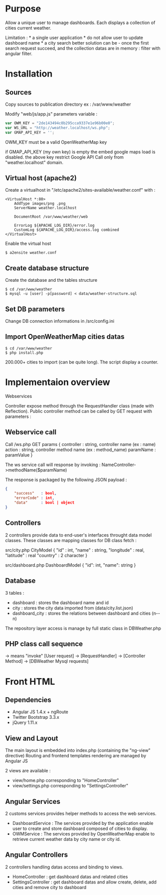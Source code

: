 Purpose
=======
Allow a unique user to manage dashboards. Each displays a collection of cities current weather.

Limitation :
    * a single user application
    * do not allow user to update dashboard name
    * a city search better solution can be
         - once the first search request succeed, and the collection datas are in memory : filter with angular filter.


Installation
============

Sources
-------
Copy sources to publication directory
ex : /var/www/weather

Modify "web/js/app.js" parameters variable :

```javascript
var OWM_KEY = "2de143494c0b295cca9337e1e96b00e0";
var WS_URL = "http://weather.localhost/ws.php";
var GMAP_API_KEY = '';
```

OWM_KEY must be a valid OpenWeatherMap key

if GMAP_API_KEY (my own key) is empty the embed google maps load is disabled.
the above key restrict Google API Call only from "weather.localhost" domain.


Virtual host (apache2)
----------------------

Create a virtualhost in "/etc/apache2/sites-available/weather.conf" with :
```
<VirtualHost *:80>
    AddType images/png .png
    ServerName weather.localhost

    DocumentRoot /var/www/weather/web

    ErrorLog ${APACHE_LOG_DIR}/error.log
    CustomLog ${APACHE_LOG_DIR}/access.log combined
</VirtualHost>
```

Enable the virtual host
```
$ a2ensite weather.conf
```


Create database structure
-------------------------
Create the database and the tables structure
```
$ cd /var/www/weather
$ mysql -u [user] -p[password] < data/weather-structure.sql
```



Set DB parameters
-----------------
Change DB connection informations in /src/config.ini

Import OpenWeatherMap cities datas
----------------------------------
```
$ cd /var/www/weather
$ php install.php
```


200.000+ cities to import (can be quite long).
The script display a counter.

Implementaion overview
======================
Webservices

Controller expose method through the RequestHandler class (made with Reflection).
Public controller method can be called by GET request with parameters :

Webservice call
---------------
Call /ws.php
GET params {
    controller : string, controller name (ex : name)
    action : string, controller method name (ex : method_name)
    paramName : paramValue
}

The ws service call will response by invoking : NameController->methodName($paramName)

The response is packaged by the following JSON payload :
```JSON
{
    "success"   : bool,
    "errorCode" : int,
    "data"      : bool | object
}
```

Controllers
-----------
2 controllers provide data to end-user's interfaces throught data model classes.
These classes are mapping classes for DB class fetch :


src/city.php
CityModel
{
    "id"        : int,
    "name"      : string,
    "longitude" : real,
    "latitude"  : real
    "country"   : 2 character
}

src/dashboard.php
DashboardModel
{
    "id": int,
    "name": string
}


Database
--------
3 tables :
 * dashboard : stores the dashboard name and id
 * city      : stores the city data imported from (data/city.list.json)
 * dashboard_city : stores the relations between dashboard and cities (n--n)

The repository layer access is manage by full static class in DBWeather.php


PHP class call sequence
-----------------------
-> means "invoke"
    [User request] -> [RequestHandler] -> [Controller Method] -> [DBWeather Mysql requests]


Front HTML
==========
Dependencies
------------
 * Angular JS 1.4.x + ngRoute
 * Twitter Bootstrap 3.3.x
 * jQuery 1.11.x

View and Layout
---------------
The main layout is embedded into index.php (containing the "ng-view" directive)
Routing and frontend templates rendering are managed by Angular JS

2 views are available :
 * view/home.php corresponding to "HomeController"
 * view/settings.php corresponding to "SettingsController"


Angular Services
----------------
2 customs services provides helper methods to access the web services.
 * DashboardService : The services provided by the application enable user to create and
   store dashboard composed of cities to display.
 * OWMService : The services provided by OpenWeatherMap enable to retrieve current
   weather data by city name or city id.


Angular Controllers
-------------------
2 controllers handling datas access and binding to views.
 * HomeController : get dashboard datas and related cities
 * SettingsController : get dashboard datas and allow
   create, delete, add cities and remove city to dashboard

